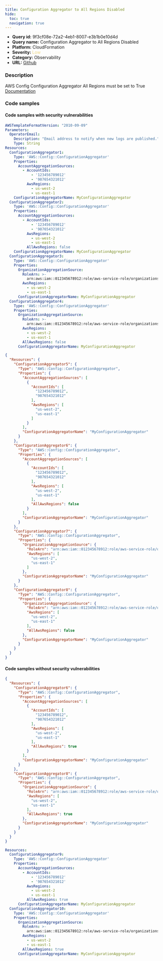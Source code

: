 ```yaml
---
title: Configuration Aggregator to All Regions Disabled
hide:
  toc: true
  navigation: true
---
```


<style>
  .highlight .hll {
    background-color: #ff171742;
  }
  .md-content {
    max-width: 1100px;
    margin: 0 auto;
  }
</style>

-   **Query id:** 9f3cf08e-72a2-4eb1-8007-e3b1b0e10d4d
-   **Query name:** Configuration Aggregator to All Regions Disabled
-   **Platform:** CloudFormation
-   **Severity:** <span style="color:#edd57e">Low</span>
-   **Category:** Observability
-   **URL:** [Github](https://github.com/Checkmarx/kics/tree/master/assets/queries/cloudFormation/aws/config_configuration_aggregator_to_all_regions_disabled)

### Description
AWS Config Configuration Aggregator All Regions must be set to True<br>
[Documentation](https://docs.aws.amazon.com/AWSCloudFormation/latest/UserGuide/aws-resource-config-configurationaggregator.html)

### Code samples
#### Code samples with security vulnerabilities
```yaml title="Positive test num. 1 - yaml file" hl_lines="33 10 21 49"
AWSTemplateFormatVersion: "2010-09-09"
Parameters:
  OperatorEmail:
    Description: "Email address to notify when new logs are published."
    Type: String
Resources:
  ConfigurationAggregator1:
    Type: 'AWS::Config::ConfigurationAggregator'
    Properties:
      AccountAggregationSources:
        - AccountIds:
            - '123456789012'
            - '987654321012'
          AwsRegions:
            - us-west-2
            - us-east-1
    ConfigurationAggregatorName: MyConfigurationAggregator
  ConfigurationAggregator2:
    Type: 'AWS::Config::ConfigurationAggregator'
    Properties:
      AccountAggregationSources:
        - AccountIds:
            - '123456789012'
            - '987654321012'
          AwsRegions:
            - us-west-2
            - us-east-1
          AllAwsRegions: false
    ConfigurationAggregatorName: MyConfigurationAggregator
  ConfigurationAggregator3:
    Type: 'AWS::Config::ConfigurationAggregator'
    Properties:
      OrganizationAggregationSource:
        RoleArn: >-
          arn:aws:iam::012345678912:role/aws-service-role/organizations.amazonaws.com/AWSServiceRoleForOrganizations
        AwsRegions:
          - us-west-2
          - us-east-1
      ConfigurationAggregatorName: MyConfigurationAggregator
  ConfigurationAggregator4:
    Type: 'AWS::Config::ConfigurationAggregator'
    Properties:
      OrganizationAggregationSource:
        RoleArn: >-
          arn:aws:iam::012345678912:role/aws-service-role/organizations.amazonaws.com/AWSServiceRoleForOrganizations
        AwsRegions:
          - us-west-2
          - us-east-1
        AllAwsRegions: false
      ConfigurationAggregatorName: MyConfigurationAggregator

```
```json title="Positive test num. 2 - json file" hl_lines="24 62 43 6"
{
  "Resources": {
    "ConfigurationAggregator5": {
      "Type": "AWS::Config::ConfigurationAggregator",
      "Properties": {
        "AccountAggregationSources": [
          {
            "AccountIds": [
              "123456789012",
              "987654321012"
            ],
            "AwsRegions": [
              "us-west-2",
              "us-east-1"
            ]
          }
        ],
        "ConfigurationAggregatorName": "MyConfigurationAggregator"
      }
    },
    "ConfigurationAggregator6": {
      "Type": "AWS::Config::ConfigurationAggregator",
      "Properties": {
        "AccountAggregationSources": [
          {
            "AccountIds": [
              "123456789012",
              "987654321012"
            ],
            "AwsRegions": [
              "us-west-2",
              "us-east-1"
            ],
            "AllAwsRegions": false
          }
        ],
        "ConfigurationAggregatorName": "MyConfigurationAggregator"
      }
    },
    "ConfigurationAggregator7": {
      "Type": "AWS::Config::ConfigurationAggregator",
      "Properties": {
        "OrganizationAggregationSource": {
          "RoleArn": "arn:aws:iam::012345678912:role/aws-service-role/organizations.amazonaws.com/AWSServiceRoleForOrganizations",
          "AwsRegions": [
            "us-west-2",
            "us-east-1"
          ]
        },
        "ConfigurationAggregatorName": "MyConfigurationAggregator"
      }
    },
    "ConfigurationAggregator8": {
      "Type": "AWS::Config::ConfigurationAggregator",
      "Properties": {
        "OrganizationAggregationSource": {
          "RoleArn": "arn:aws:iam::012345678912:role/aws-service-role/organizations.amazonaws.com/AWSServiceRoleForOrganizations",
          "AwsRegions": [
            "us-west-2",
            "us-east-1"
          ],
          "AllAwsRegions": false
        },
        "ConfigurationAggregatorName": "MyConfigurationAggregator"
      }
    }
  }
}

```


#### Code samples without security vulnerabilities
```json title="Negative test num. 1 - json file"
{
  "Resources": {
    "ConfigurationAggregator6": {
      "Type": "AWS::Config::ConfigurationAggregator",
      "Properties": {
        "AccountAggregationSources": [
          {
            "AccountIds": [
              "123456789012",
              "987654321012"
            ],
            "AwsRegions": [
              "us-west-2",
              "us-east-1"
            ],
            "AllAwsRegions": true
          }
        ],
        "ConfigurationAggregatorName": "MyConfigurationAggregator"
      }
    },
    "ConfigurationAggregator8": {
      "Type": "AWS::Config::ConfigurationAggregator",
      "Properties": {
        "OrganizationAggregationSource": {
          "RoleArn": "arn:aws:iam::012345678912:role/aws-service-role/organizations.amazonaws.com/AWSServiceRoleForOrganizations",
          "AwsRegions": [
            "us-west-2",
            "us-east-1"
          ],
          "AllAwsRegions": true
        },
        "ConfigurationAggregatorName": "MyConfigurationAggregator"
      }
    }
  }
}

```
```yaml title="Negative test num. 2 - yaml file"
Resources:
  ConfigurationAggregator9:
    Type: 'AWS::Config::ConfigurationAggregator'
    Properties:
      AccountAggregationSources:
        - AccountIds:
            - '123456789012'
            - '987654321012'
          AwsRegions:
            - us-west-2
            - us-east-1
          AllAwsRegions: true
      ConfigurationAggregatorName: MyConfigurationAggregator
  ConfigurationAggregator10:
    Type: 'AWS::Config::ConfigurationAggregator'
    Properties:
      OrganizationAggregationSource:
        RoleArn: >-
          arn:aws:iam::012345678912:role/aws-service-role/organizations.amazonaws.com/AWSServiceRoleForOrganizations
        AwsRegions:
          - us-west-2
          - us-east-1
        AllAwsRegions: true
      ConfigurationAggregatorName: MyConfigurationAggregator

```
